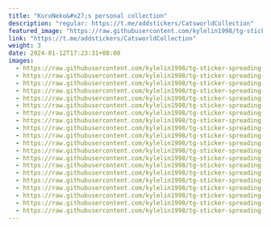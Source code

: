 ```yaml
---
title: "KuroNeko&#x27;s personal collection"
description: "regular: https://t.me/addstickers/CatsworldCollection"
featured_image: "https://raw.githubusercontent.com/kylelin1998/tg-sticker-spreading-worldwide-images/main/img/b61f5cf3-d9d9-4288-aca3-d060eda06899.jpg"
link: "https://t.me/addstickers/CatsworldCollection"
weight: 3
date: 2024-01-12T17:23:31+08:00
images:
  - https://raw.githubusercontent.com/kylelin1998/tg-sticker-spreading-worldwide-images/main/img/b61f5cf3-d9d9-4288-aca3-d060eda06899.jpg
  - https://raw.githubusercontent.com/kylelin1998/tg-sticker-spreading-worldwide-images/main/img/898153f3-89f8-4b6b-95e4-b46959d63c6e.jpg
  - https://raw.githubusercontent.com/kylelin1998/tg-sticker-spreading-worldwide-images/main/img/28a48f4a-4d5a-43b5-a791-31213c06deda.jpg
  - https://raw.githubusercontent.com/kylelin1998/tg-sticker-spreading-worldwide-images/main/img/6e5c0120-bdd1-41b5-883c-c5e064e147a5.jpg
  - https://raw.githubusercontent.com/kylelin1998/tg-sticker-spreading-worldwide-images/main/img/dd84f165-cd7e-4d74-a7d7-463e097ca3df.jpg
  - https://raw.githubusercontent.com/kylelin1998/tg-sticker-spreading-worldwide-images/main/img/57c41011-e023-4e6e-ac2c-a5ed261d9379.jpg
  - https://raw.githubusercontent.com/kylelin1998/tg-sticker-spreading-worldwide-images/main/img/371e7957-d957-417a-a65c-6708f20a1623.jpg
  - https://raw.githubusercontent.com/kylelin1998/tg-sticker-spreading-worldwide-images/main/img/4c6818fe-d919-437f-8dd1-406ed4cfd9b4.jpg
  - https://raw.githubusercontent.com/kylelin1998/tg-sticker-spreading-worldwide-images/main/img/0159064e-8b5f-4579-aeac-de106fba5515.jpg
  - https://raw.githubusercontent.com/kylelin1998/tg-sticker-spreading-worldwide-images/main/img/79d3f565-b8db-4903-9590-89239c690cce.jpg
  - https://raw.githubusercontent.com/kylelin1998/tg-sticker-spreading-worldwide-images/main/img/f26cfd97-3580-4855-9a7e-4bf64aa21af4.jpg
  - https://raw.githubusercontent.com/kylelin1998/tg-sticker-spreading-worldwide-images/main/img/b3941e04-dcfc-4ea4-a548-a373662423f7.jpg
  - https://raw.githubusercontent.com/kylelin1998/tg-sticker-spreading-worldwide-images/main/img/98802068-28cb-486e-8cd0-ac06dfbb9a9d.jpg
  - https://raw.githubusercontent.com/kylelin1998/tg-sticker-spreading-worldwide-images/main/img/99f7c8b4-4a78-414e-a48e-d0d1a77c8e1d.jpg
  - https://raw.githubusercontent.com/kylelin1998/tg-sticker-spreading-worldwide-images/main/img/87b9b576-bbc8-430e-b203-2188e7221961.jpg
  - https://raw.githubusercontent.com/kylelin1998/tg-sticker-spreading-worldwide-images/main/img/8262d48e-357c-4169-a212-7cbc3e6a0982.jpg
  - https://raw.githubusercontent.com/kylelin1998/tg-sticker-spreading-worldwide-images/main/img/f43516e0-2de7-4c7d-aa8f-629ba1f9bbab.jpg
  - https://raw.githubusercontent.com/kylelin1998/tg-sticker-spreading-worldwide-images/main/img/674dea51-c8ea-4f28-a242-c61cc4ce3298.jpg
  - https://raw.githubusercontent.com/kylelin1998/tg-sticker-spreading-worldwide-images/main/img/80a5aa59-399f-4da4-b84e-283d6a0d5c4f.jpg
  - https://raw.githubusercontent.com/kylelin1998/tg-sticker-spreading-worldwide-images/main/img/fee4fc8b-b959-4025-95b6-4bed90ffd085.jpg
---
```

